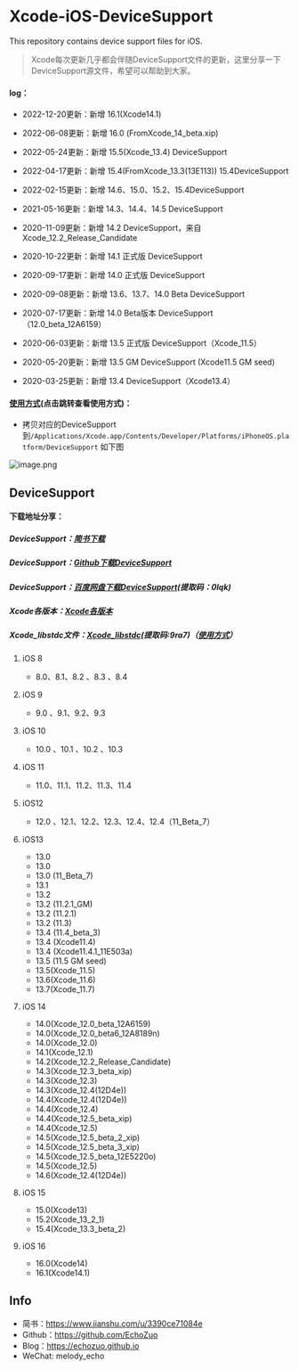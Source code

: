 # Xcode-iOS-DeviceSupport
This repository contains device support files for iOS.

> Xcode每次更新几乎都会伴随DeviceSupport文件的更新，这里分享一下DeviceSupport源文件，希望可以帮助到大家。

#### log：

- 2022-12-20更新：新增 16.1(Xcode14.1)

- 2022-06-08更新：新增 16.0 (FromXcode_14_beta.xip)

- 2022-05-24更新：新增 15.5(Xcode_13.4) DeviceSupport

- 2022-04-17更新：新增 15.4(FromXcode_13.3(13E113)) 15.4DeviceSupport

- 2022-02-15更新：新增 14.6、15.0、15.2、15.4DeviceSupport

- 2021-05-16更新：新增 14.3、14.4、14.5 DeviceSupport

- 2020-11-09更新：新增 14.2 DeviceSupport，来自  Xcode_12.2_Release_Candidate

- 2020-10-22更新：新增 14.1 正式版 DeviceSupport

- 2020-09-17更新：新增 14.0 正式版 DeviceSupport

- 2020-09-08更新：新增 13.6、13.7、14.0 Beta DeviceSupport

- 2020-07-17更新：新增 14.0 Beta版本 DeviceSupport（12.0_beta_12A6159）

- 2020-06-03更新：新增 13.5 正式版 DeviceSupport（Xcode_11.5）

- 2020-05-20更新：新增 13.5 GM DeviceSupport (Xcode11.5 GM seed)

- 2020-03-25更新：新增 13.4 DeviceSupport（Xcode13.4）

  
#### [使用方式](https://www.jianshu.com/p/aa6bc975c430)(点击跳转查看使用方式)：

- 拷贝对应的DeviceSupport到```/Applications/Xcode.app/Contents/Developer/Platforms/iPhoneOS.platform/DeviceSupport``` 如下图

![image.png](https://upload-images.jianshu.io/upload_images/1424124-af1d69c142e32a9e.png?imageMogr2/auto-orient/strip%7CimageView2/2/w/1240)


## DeviceSupport

#### 下载地址分享：
##### DeviceSupport：[简书下载](https://www.jianshu.com/p/aa6bc975c430)
##### DeviceSupport：[Github下载DeviceSupport](https://github.com/EchoZuo/Xcode-iOS-DeviceSupport)

##### DeviceSupport：[百度网盘下载DeviceSupport](https://pan.baidu.com/s/1Fc7W11IBglsDWzQhtNd9iQ)(提取码：0lqk)

##### Xcode各版本：[Xcode各版本](https://developer.apple.com/download/more/)

##### Xcode_libstdc文件：[Xcode_libstdc](:https://pan.baidu.com/s/1fio4N8pnwjVgAShrxnb1TQ)(提取码:9ra7)（[使用方式](https://www.jianshu.com/p/3afd5e8cdbf8)）

1. iOS 8		

   - 8.0、8.1、8.2 、8.3 、8.4 
2. iOS 9

   - 9.0 、9.1、9.2、9.3
3. iOS 10

   - 10.0 、10.1 、10.2 、10.3 
4. iOS 11

   - 11.0、11.1、11.2、11.3、11.4
5. iOS12

   - 12.0 、12.1、12.2、12.3、12.4、12.4（11_Beta_7）
6. iOS13

   - 13.0
   - 13.0
   - 13.0 (11_Beta_7)
   - 13.1 
   - 13.2 
   - 13.2 (11.2.1_GM)
   - 13.2 (11.2.1)
   - 13.2 (11.3)
   - 13.4 (11.4_beta_3)
   - 13.4 (Xcode11.4)
   - 13.4 (Xcode11.4.1_11E503a)
   - 13.5 (11.5 GM seed)
   - 13.5(Xcode_11.5)
   - 13.6(Xcode_11.6)
   - 13.7(Xcode_11.7)
7. iOS 14
   - 14.0(Xcode_12.0_beta_12A6159)
   - 14.0(Xcode_12.0_beta6_12A8189n)
   - 14.0(Xcode_12.0)
   - 14.1(Xcode_12.1)
   - 14.2(Xcode_12.2_Release_Candidate)
   - 14.3(Xcode_12.3_beta_xip)
   - 14.3(Xcode_12.3)
   - 14.3(Xcode_12.4(12D4e))
   - 14.4(Xcode_12.4(12D4e))
   - 14.4(Xcode_12.4)
   - 14.4(Xcode_12.5_beta_xip)
   - 14.4(Xcode_12.5)
   - 14.5(Xcode_12.5_beta_2_xip)
   - 14.5(Xcode_12.5_beta_3_xip)
   - 14.5(Xcode_12.5_beta_12E5220o)
   - 14.5(Xcode_12.5)
   - 14.6(Xcode_12.4(12D4e)) 
7. iOS 15
   - 15.0(Xcode13)
   - 15.2(Xcode_13_2_1)
   - 15.4(Xcode_13.3_beta_2)
7. iOS 16
   - 16.0(Xcode14)
   - 16.1(Xcode14.1)

## Info
- 简书：https://www.jianshu.com/u/3390ce71084e
- Github：https://github.com/EchoZuo
- Blog：https://echozuo.github.io
- WeChat: melody_echo
